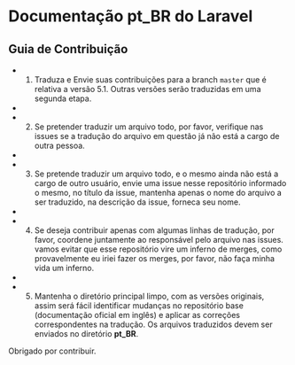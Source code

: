 # Documentação pt_BR do Laravel

## Guia de Contribuição

- 1) Traduza e Envie suas contribuições para a branch `master` que é relativa a versão 5.1. Outras versões serão traduzidas em uma segunda etapa.
- 
- 2) Se pretender traduzir um arquivo todo, por favor, verifique nas issues se a tradução do arquivo em questão já não está a cargo de outra pessoa.
- 
- 3) Se pretende traduzir um arquivo todo, e o mesmo ainda não está a cargo de outro usuário, envie uma issue nesse repositório informado o mesmo, no título da issue, mantenha apenas o nome do arquivo a ser traduzido, na descrição da issue, forneca seu nome.
- 
- 4) Se deseja contribuir apenas com algumas linhas de tradução, por favor, coordene juntamente ao responsável pelo arquivo nas issues. vamos evitar que esse repositório vire um inferno de merges, como provavelmente eu iriei fazer os merges, por favor, não faça minha vida um inferno.
- 
- 5) Mantenha o diretório principal limpo, com as versões originais, assim será fácil identificar mudanças no repositório base (documentação oficial em inglês) e aplicar as correções correspondentes na tradução. Os arquivos traduzidos devem ser enviados no diretório **pt_BR**.

Obrigado por contribuir.
